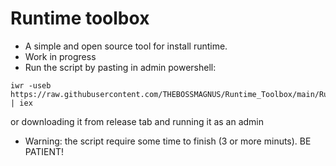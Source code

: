 # Runtime toolbox
- A simple and open source tool for install runtime.
- Work in progress 
- Run the script by pasting in admin powershell: 
 ```
iwr -useb https://raw.githubusercontent.com/THEBOSSMAGNUS/Runtime_Toolbox/main/Runtime%20toolbox.ps1 | iex
 ```
   or downloading it from release tab and running it as an admin
- Warning: the script require some time to finish (3 or more minuts). BE PATIENT!
   

